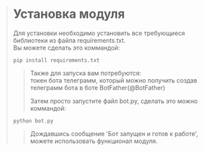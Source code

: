 ><h1>Установка модуля</h1>
><p>Для установки необходимо установить все требующиеся библиотеки из файла requirements.txt.<br>Вы можете сделать это коммандой:</p>
>
>``` pip install requirements.txt ```
>
> ><p>Также для запуска вам потребуются:<br>токен бота телеграмм, который можно получить создав телеграмм бота в боте BotFather(@BotFather)<br></p>
> ><p>Затем просто запустите файл bot.py, сделать это можно коммандой:</p>
>
>``` python bot.py ```
> ><p>Дождавшись сообщение 'Бот запущен и готов к работе', можете использовать функционал модуля.